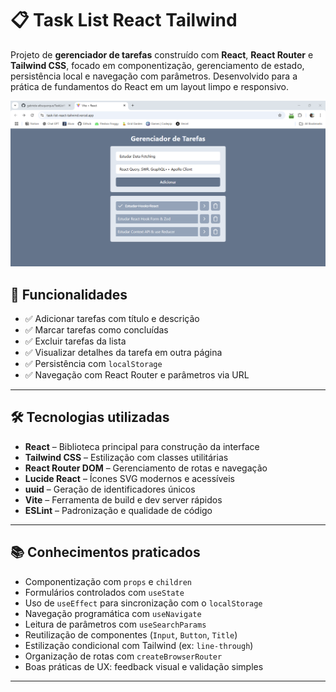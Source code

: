 # 📋 Task List React Tailwind

Projeto de **gerenciador de tarefas** construído com **React**, **React Router** e **Tailwind CSS**, focado em componentização, gerenciamento de estado, persistência local e navegação com parâmetros. Desenvolvido para a prática de fundamentos do React em um layout limpo e responsivo.

![alt text](image-1.png)

## 🚀 Funcionalidades

- ✅ Adicionar tarefas com título e descrição
- ✅ Marcar tarefas como concluídas
- ✅ Excluir tarefas da lista
- ✅ Visualizar detalhes da tarefa em outra página
- ✅ Persistência com `localStorage`
- ✅ Navegação com React Router e parâmetros via URL

---

## 🛠️ Tecnologias utilizadas

- **React** – Biblioteca principal para construção da interface
- **Tailwind CSS** – Estilização com classes utilitárias
- **React Router DOM** – Gerenciamento de rotas e navegação
- **Lucide React** – Ícones SVG modernos e acessíveis
- **uuid** – Geração de identificadores únicos
- **Vite** – Ferramenta de build e dev server rápidos
- **ESLint** – Padronização e qualidade de código

---

## 📚 Conhecimentos praticados

- Componentização com `props` e `children`
- Formulários controlados com `useState`
- Uso de `useEffect` para sincronização com o `localStorage`
- Navegação programática com `useNavigate`
- Leitura de parâmetros com `useSearchParams`
- Reutilização de componentes (`Input`, `Button`, `Title`)
- Estilização condicional com Tailwind (ex: `line-through`)
- Organização de rotas com `createBrowserRouter`
- Boas práticas de UX: feedback visual e validação simples

---
